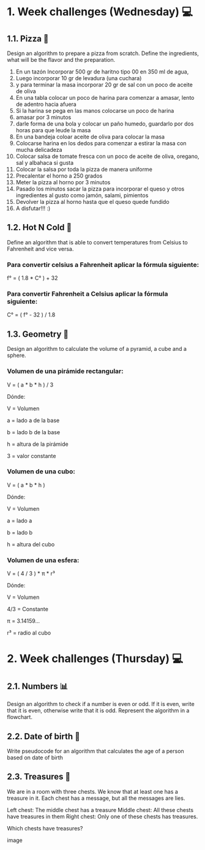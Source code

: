 # 1. Week challenges (Wednesday) 💻

## 1.1. Pizza 🍕

Design an algorithm to prepare a pizza from scratch. Define the ingredients, what will be the flavor and the preparation.

1.  En un tazón Incorporar 500 gr de haritno tipo 00 en 350 ml de agua, 
2.  Luego incorporar 10 gr de levadura (una cuchara)
3.  y para terminar la masa incorporar 20 gr de sal con un poco de aceite de oliva
4.  En una tabla colocar un poco de harina para comenzar a amasar, lento de adentro hacia afuera
5.  Si la harina se pega en las manos colocarse un poco de harina
6.  amasar por 3 minutos
7.  darle forma de una bola y colocar un paño humedo, guardarlo por dos horas para que leude la masa
8.  En una bandeja coloar aceite de oliva para colocar la masa
9.  Colocarse harina en los dedos para comenzar a estirar la masa con mucha delicadeza
10.  Colocar salsa de tomate fresca con un poco de aceite de oliva, oregano, sal y albahaca si gusta
11.  Colocar la salsa por toda la pizza de manera uniforme
12.  Precalentar el horno a 250 grados
13.  Meter la pizza al horno por 3 minutos
14.  Pasado los minutos sacar la pizza para incorporar el queso y otros ingredientes al gusto como jamón, salami, pimientos
15.  Devolver la pizza al horno hasta que el queso quede fundido
16.  A disfutar!!! :)

## 1.2. Hot N Cold 🥶

Define an algorithm that is able to convert temperatures from Celsius to Fahrenheit and vice versa.

### Para convertir celsius a Fahrenheit aplicar la fórmula siguiente:

f° = ( 1.8 * C° ) + 32

### Para convertir Fahrenheit a Celsius aplicar la fórmula siguiente:

C° = ( f° - 32 ) / 1.8

## 1.3. Geometry 📐

Design an algorithm to calculate the volume of a pyramid, a cube and a sphere.

### Volumen de una pirámide rectangular:

V = ( a * b * h ) / 3

Dónde:

V = Volumen

a = lado a de la base

b = lado b de la base

h = altura de la pirámide

3 = valor constante

### Volumen de una cubo:

V = ( a * b * h )

Dónde:

V = Volumen

a = lado a

b = lado b

h = altura del cubo

### Volumen de una esfera:

V = ( 4 / 3 ) * π * r³

Dónde: 

V = Volumen

4/3 = Constante

π = 3.14159...

r³ = radio al cubo

# 2. Week challenges (Thursday) 💻

## 2.1. Numbers 📊

Design an algorithm to check if a number is even or odd. If it is even, write that it is even, otherwise write that it is odd. Represent the algorithm in a flowchart.

## 2.2. Date of birth 👧

Write pseudocode for an algorithm that calculates the age of a person based on date of birth

## 2.3. Treasures 👑

We are in a room with three chests. We know that at least one has a treasure in it. Each chest has a message, but all the messages are lies.

Left chest: The middle chest has a treasure
Middle chest: All these chests have treasures in them
Right chest: Only one of these chests has treasures.

Which chests have treasures?

image
